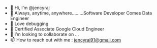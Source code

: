 - 👋 Hi, I’m @jencyraj
- 👀 Always, anytime, anywhere.........Software Developer Comes Data Engineer
- 💞️ Love debugging
- 🌱 Certified Associate Google Cloud Engineer 
- 💞️ I’m looking to collaborate on ...
- 📫 How to reach out with me  : jencyraj91@gmail.com

<!---
jencyraj/jencyraj is a ✨ special ✨ repository because its `README.md` (this file) appears on your GitHub profile.
You can click the Preview link to take a look at your changes.
--->
